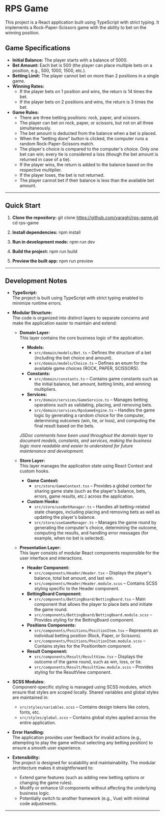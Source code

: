 # RPS Game

This project is a React application built using TypeScript with strict typing. It implements a Rock-Paper-Scissors game with the ability to bet on the winning position.

## Game Specifications

- **Initial Balance:** The player starts with a balance of 5000.
- **Bet Amount:** Each bet is 500 (the player can place multiple bets on a position, e.g., 500, 1000, 1500, etc.).
- **Betting Limit:** The player cannot bet on more than 2 positions in a single game.
- **Winning Rates:**
  - If the player bets on 1 position and wins, the return is 14 times the bet.
  - If the player bets on 2 positions and wins, the return is 3 times the bet.
- **Game Rules:**
  - There are three betting positions: rock, paper, and scissors.
  - The player can bet on rock, paper, or scissors, but not on all three simultaneously.
  - The bet amount is deducted from the balance when a bet is placed.
  - When the "betting done" button is clicked, the computer runs a random Rock-Paper-Scissors match.
  - The player's choice is compared to the computer's choice. Only one bet can win; every tie is considered a loss (though the bet amount is returned in case of a tie).
  - If the player wins, the return is added to the balance based on the respective multiplier.
  - If the player loses, the bet is not returned.
  - The player cannot bet if their balance is less than the available bet amount.

---

## Quick Start

1. **Clone the repository:**
   git clone https://github.com/yaraghi/rps-game.git
   cd rps-game

2. **Install dependencies:**
   npm install

3. **Run in development mode:**
   npm run dev

4. **Build the project:**
   npm run build

5. **Preview the built app:**
   npm run preview


---


## Development Notes

- **TypeScript:**  
  The project is built using TypeScript with strict typing enabled to minimize runtime errors.

- **Modular Structure:**  
  The code is organized into distinct layers to separate concerns and make the application easier to maintain and extend:

  - **Domain Layer:**  
    This layer contains the core business logic of the application.  
    - **Models:**  
      - `src/domain/models/Bet.ts` – Defines the structure of a bet (including the bet choice and amount).  
      - `src/domain/models/Choice.ts` – Defines an enum for the available game choices (ROCK, PAPER, SCISSORS).  
    - **Constants:**  
      - `src/domain/constants.ts` – Contains game constants such as the initial balance, bet amount, betting limits, and winning multipliers.
    - **Services:**  
      - `src/domain/services/GameService.ts` – Manages betting operations such as validating, placing, and removing bets.  
      - `src/domain/services/RpsGameEngine.ts` – Handles the game logic by generating a random choice for the computer, determining outcomes (win, tie, or loss), and computing the final result based on the bets.

    *JSDoc comments have been used throughout the domain layer to document models, constants, and services, making the business logic more readable and easier to understand for future maintenance and development.*

  - **Store Layer:**  
    This layer manages the application state using React Context and custom hooks.
    - **Game Context:**  
      - `src/store/GameContext.tsx` – Provides a global context for sharing game state (such as the player's balance, bets, errors, game results, etc.) across the application.
    - **Custom Hooks:**  
      - `src/store/useBetManager.ts` – Handles all betting-related state changes, including placing and removing bets as well as updating the player's balance.
      - `src/store/useGameManager.ts` – Manages the game round by generating the computer's choice, determining the outcome, computing the results, and handling error messages (for example, when no bet is selected).

  - **Presentation Layer:**  
    This layer consists of modular React components responsible for the user interface and interactions.
    - **Header Component:**  
      - `src/components/Header/Header.tsx` – Displays the player's balance, total bet amount, and last win.  
      - `src/components/Header/Header.module.scss` – Contains SCSS styling specific to the Header component.
    - **BettingBoard Component:**  
      - `src/components/BettingBoard/BettingBoard.tsx` – Main component that allows the player to place bets and initiate the game round.  
      - `src/components/BettingBoard/BettingBoard.module.scss` – Provides styling for the BettingBoard component.
    - **Positions Components:**  
      - `src/components/Positions/PositionItem.tsx` – Represents an individual betting position (Rock, Paper, or Scissors).  
      - `src/components/Positions/PositionItem.module.scss` – Contains styles for the PositionItem component.
    - **Result Component:**  
      - `src/components/Result/ResultView.tsx` – Displays the outcome of the game round, such as win, loss, or tie.  
      - `src/components/Result/ResultView.module.scss` – Provides styling for the ResultView component.

- **SCSS Modules:**  
  Component-specific styling is managed using SCSS modules, which ensure that styles are scoped locally. Shared variables and global styles are maintained in:
  - `src/styles/variables.scss` – Contains design tokens like colors, fonts, etc.
  - `src/styles/global.scss` – Contains global styles applied across the entire application.

- **Error Handling:**  
  The application provides user feedback for invalid actions (e.g., attempting to play the game without selecting any betting position) to ensure a smooth user experience.

- **Extensibility:**  
  The project is designed for scalability and maintainability. The modular architecture makes it straightforward to:
  - Extend game features (such as adding new betting options or changing the game rules).
  - Modify or enhance UI components without affecting the underlying business logic.
  - Potentially switch to another framework (e.g., Vue) with minimal code adjustments.

---
